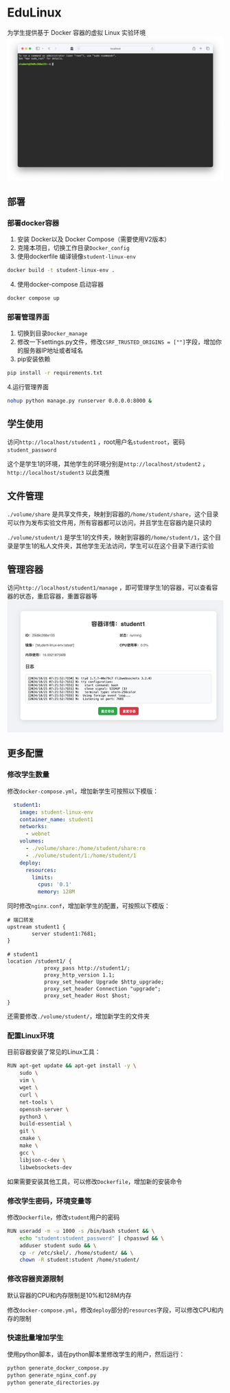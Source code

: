 # EduLinux
为学生提供基于 Docker 容器的虚拟 Linux 实验环境
![img.png](img/img2.png)
## 部署
### 部署docker容器
1. 安装 Docker以及 Docker Compose（需要使用V2版本）
2. 克隆本项目，切换工作目录`Docker_config`
3. 使用dockerfile 编译镜像`student-linux-env`
```bash
docker build -t student-linux-env .
```
4. 使用docker-compose 启动容器
```bash
docker compose up
```

### 部署管理界面
1. 切换到目录`Docker_manage`
2. 修改一下settings.py文件，修改`CSRF_TRUSTED_ORIGINS = [""]`字段，增加你的服务器IP地址或者域名
3. pip安装依赖
```bash
pip install -r requirements.txt
```
4.运行管理界面
```bash
nohup python manage.py runserver 0.0.0.0:8000 &
```

## 学生使用
访问`http://localhost/student1` ，root用户名`studentroot`，密码`student_password`

这个是学生1的环境，其他学生的环境分别是`http://localhost/student2` ，`http://localhost/student3`  以此类推

## 文件管理
`./volume/share` 是共享文件夹，映射到容器的`/home/student/share`，这个目录可以作为发布实验文件用，所有容器都可以访问，并且学生在容器内是只读的

`./volume/student/1` 是学生1的文件夹，映射到容器的`/home/student/1`，这个目录是学生1的私人文件夹，其他学生无法访问，学生可以在这个目录下进行实验

## 管理容器
访问`http://localhost/student1/manage` ，即可管理学生1的容器，可以查看容器的状态，重启容器，重置容器等
![img.png](img/img.png)

## 更多配置

### 修改学生数量
修改`docker-compose.yml`，增加新学生可按照以下模版：

```yaml
  student1:
    image: student-linux-env
    container_name: student1
    networks:
      - webnet
    volumes:
      - ./volume/share:/home/student/share:ro
      - ./volume/student/1:/home/student/1
    deploy:
      resources:
        limits:
          cpus: '0.1'
          memory: 128M
```

同时修改`nginx.conf`，增加新学生的配置，可按照以下模版：

```nginx
# 端口转发
upstream student1 {
        server student1:7681;
}
  
# student1
location /student1/ {
            proxy_pass http://student1/;
            proxy_http_version 1.1;
            proxy_set_header Upgrade $http_upgrade;
            proxy_set_header Connection "upgrade";
            proxy_set_header Host $host;
}
```

还需要修改`./volume/student/`，增加新学生的文件夹

### 配置Linux环境
目前容器安装了常见的Linux工具：
```bash
RUN apt-get update && apt-get install -y \
    sudo \
    vim \
    wget \
    curl \
    net-tools \
    openssh-server \
    python3 \
    build-essential \
    git \
    cmake \
    make \
    gcc \
    libjson-c-dev \
    libwebsockets-dev
```
如果需要安装其他工具，可以修改`Dockerfile`，增加新的安装命令

### 修改学生密码，环境变量等
修改`Dockerfile`，修改`student`用户的密码
```bash
RUN useradd -m -u 1000 -s /bin/bash student && \
    echo "student:student_password" | chpasswd && \
    adduser student sudo && \
    cp -r /etc/skel/. /home/student/ && \
    chown -R student:student /home/student/
```

### 修改容器资源限制
默认容器的CPU和内存限制是10%和128M内存

修改`docker-compose.yml`，修改`deploy`部分的`resources`字段，可以修改CPU和内存的限制

### 快速批量增加学生
使用python脚本，请在python脚本里修改学生的用户，然后运行：
```bash
python generate_docker_compose.py
python generate_nginx_conf.py
python generate_directories.py
```
